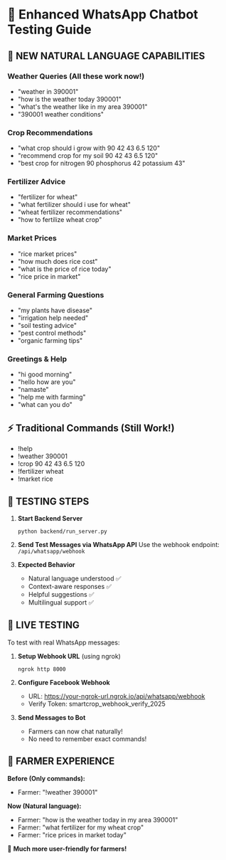 
# 🤖 Enhanced WhatsApp Chatbot Testing Guide

## 🌟 NEW NATURAL LANGUAGE CAPABILITIES

### Weather Queries (All these work now!)
- "weather in 390001"
- "how is the weather today 390001"
- "what's the weather like in my area 390001"
- "390001 weather conditions"

### Crop Recommendations
- "what crop should i grow with 90 42 43 6.5 120"
- "recommend crop for my soil 90 42 43 6.5 120"
- "best crop for nitrogen 90 phosphorus 42 potassium 43"

### Fertilizer Advice
- "fertilizer for wheat"
- "what fertilizer should i use for wheat"
- "wheat fertilizer recommendations"
- "how to fertilize wheat crop"

### Market Prices
- "rice market prices"
- "how much does rice cost"
- "what is the price of rice today"
- "rice price in market"

### General Farming Questions
- "my plants have disease"
- "irrigation help needed"
- "soil testing advice"
- "pest control methods"
- "organic farming tips"

### Greetings & Help
- "hi good morning"
- "hello how are you"
- "namaste"
- "help me with farming"
- "what can you do"

## ⚡ Traditional Commands (Still Work!)
- !help
- !weather 390001
- !crop 90 42 43 6.5 120
- !fertilizer wheat
- !market rice

## 🧪 TESTING STEPS

1. **Start Backend Server**
   ```
   python backend/run_server.py
   ```

2. **Send Test Messages via WhatsApp API**
   Use the webhook endpoint: `/api/whatsapp/webhook`

3. **Expected Behavior**
   - Natural language understood ✅
   - Context-aware responses ✅
   - Helpful suggestions ✅
   - Multilingual support ✅

## 🚀 LIVE TESTING

To test with real WhatsApp messages:

1. **Setup Webhook URL** (using ngrok)
   ```
   ngrok http 8000
   ```

2. **Configure Facebook Webhook**
   - URL: https://your-ngrok-url.ngrok.io/api/whatsapp/webhook
   - Verify Token: smartcrop_webhook_verify_2025

3. **Send Messages to Bot**
   - Farmers can now chat naturally!
   - No need to remember exact commands!

## 📱 FARMER EXPERIENCE

**Before (Only commands):**
- Farmer: "!weather 390001"

**Now (Natural language):**
- Farmer: "how is the weather today in my area 390001"
- Farmer: "what fertilizer for my wheat crop"
- Farmer: "rice prices in market today"

🎉 **Much more user-friendly for farmers!**
